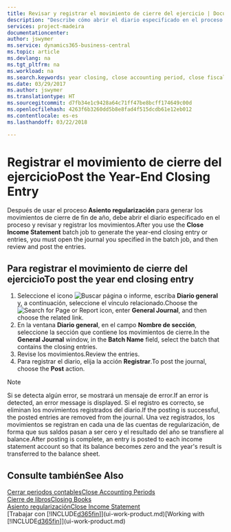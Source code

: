```yaml
---
title: Revisar y registrar el movimiento de cierre del ejercicio | Documentos de Microsoft
description: "Describe cómo abrir el diario especificado en el proceso Asiento regularización y, a continuación, revisar y registrar el movimiento de cierre de ejercicio."
services: project-madeira
documentationcenter: 
author: jswymer
ms.service: dynamics365-business-central
ms.topic: article
ms.devlang: na
ms.tgt_pltfrm: na
ms.workload: na
ms.search.keywords: year closing, close accounting period, close fiscal year, bank account detailed trial balance
ms.date: 03/29/2017
ms.author: jswymer
ms.translationtype: HT
ms.sourcegitcommit: d7fb34e1c9428a64c71ff47be8bcff174649c00d
ms.openlocfilehash: 4263f6b3260dd5b8e8fad4f515dcdb61e12eb012
ms.contentlocale: es-es
ms.lasthandoff: 03/22/2018

---
```

# <a name="post-the-year-end-closing-entry"></a><span data-ttu-id="a3b77-103">Registrar el movimiento de cierre del ejercicio</span><span class="sxs-lookup"><span data-stu-id="a3b77-103">Post the Year-End Closing Entry</span></span>
<span data-ttu-id="a3b77-104">Después de usar el proceso **Asiento regularización** para generar los movimientos de cierre de fin de año, debe abrir el diario especificado en el proceso y revisar y registrar los movimientos.</span><span class="sxs-lookup"><span data-stu-id="a3b77-104">After you use the **Close Income Statement** batch job to generate the year-end closing entry or entries, you must open the journal you specified in the batch job, and then review and post the entries.</span></span>

## <a name="to-post-the-year-end-closing-entry"></a><span data-ttu-id="a3b77-105">Para registrar el movimiento de cierre del ejercicio</span><span class="sxs-lookup"><span data-stu-id="a3b77-105">To post the year end closing entry</span></span>
1. <span data-ttu-id="a3b77-106">Seleccione el icono ![Buscar página o informe](media/ui-search/search_small.png "icono Buscar página o informe"), escriba **Diario general** y, a continuación, seleccione el vínculo relacionado.</span><span class="sxs-lookup"><span data-stu-id="a3b77-106">Choose the ![Search for Page or Report](media/ui-search/search_small.png "Search for Page or Report icon") icon, enter **General Journal**, and then choose the related link.</span></span>
2. <span data-ttu-id="a3b77-107">En la ventana **Diario general**, en el campo **Nombre de sección**, seleccione la sección que contiene los movimientos de cierre.</span><span class="sxs-lookup"><span data-stu-id="a3b77-107">In the **General Journal** window, in the **Batch Name** field, select the batch that contains the closing entries.</span></span>
3. <span data-ttu-id="a3b77-108">Revise los movimientos.</span><span class="sxs-lookup"><span data-stu-id="a3b77-108">Review the entries.</span></span>
4. <span data-ttu-id="a3b77-109">Para registrar el diario, elija la acción **Registrar**.</span><span class="sxs-lookup"><span data-stu-id="a3b77-109">To post the journal, choose the **Post** action.</span></span>

> [!NOTE]  
>   <span data-ttu-id="a3b77-110">Si se detecta algún error, se mostrará un mensaje de error.</span><span class="sxs-lookup"><span data-stu-id="a3b77-110">If an error is detected, an error message is displayed.</span></span> <span data-ttu-id="a3b77-111">Si el registro es correcto, se eliminan los movimientos registrados del diario.</span><span class="sxs-lookup"><span data-stu-id="a3b77-111">If the posting is successful, the posted entries are removed from the journal.</span></span> <span data-ttu-id="a3b77-112">Una vez registrados, los movimientos se registran en cada una de las cuentas de regularización, de forma que sus saldos pasan a ser cero y el resultado del año se transfiere al balance.</span><span class="sxs-lookup"><span data-stu-id="a3b77-112">After posting is complete, an entry is posted to each income statement account so that its balance becomes zero and the year's result is transferred to the balance sheet.</span></span>

## <a name="see-also"></a><span data-ttu-id="a3b77-113">Consulte también</span><span class="sxs-lookup"><span data-stu-id="a3b77-113">See Also</span></span>
[<span data-ttu-id="a3b77-114">Cerrar periodos contables</span><span class="sxs-lookup"><span data-stu-id="a3b77-114">Close Accounting Periods</span></span>](year-close-account-periods.md)  
[<span data-ttu-id="a3b77-115">Cierre de libros</span><span class="sxs-lookup"><span data-stu-id="a3b77-115">Closing Books</span></span>](year-close-books.md)  
[<span data-ttu-id="a3b77-116">Asiento regularización</span><span class="sxs-lookup"><span data-stu-id="a3b77-116">Close Income Statement</span></span>](year-close-income-statement.md)  
<span data-ttu-id="a3b77-117">[Trabajar con [!INCLUDE[d365fin](includes/d365fin_md.md)]](ui-work-product.md)</span><span class="sxs-lookup"><span data-stu-id="a3b77-117">[Working with [!INCLUDE[d365fin](includes/d365fin_md.md)]](ui-work-product.md)</span></span>

